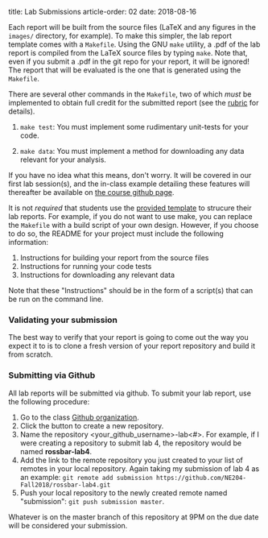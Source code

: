 title: Lab Submissions
article-order: 02
date: 2018-08-16

Each report will be built from the source files (LaTeX and any figures in the
`images/` directory, for example).
To make this simpler, the lab report template comes with a `Makefile`.
Using the GNU `make` utility, a .pdf of the lab report is compiled from the 
LaTeX source files by typing `make`.
Note that, even if you submit a .pdf in the git repo for your report, it will 
be ignored!
The report that will be evaluated is the one that is generated using the 
`Makefile`.

There are several other commands in the `Makefile`, two of which *must* be
implemented to obtain full credit for the submitted report (see the
[rubric]({filename}/labs/rubric.md) for details).

 1. `make test`: You must implement some rudimentary unit-tests for your code.

 2. `make data`: You must implement a method for downloading any data relevant
    for your analysis.

If you have no idea what this means, don't worry.
It will be covered in our first lab session(s), and the in-class
example detailing these features will thereafter be available on 
[the course github page](https://github.com/NE204-Fall2018).

It is not *required* that students use the 
[provided template](https://github.com/NE204-Fall2018/lab_report_template) to
strucure their lab reports.
For example, if you do not want to use make, you can replace the `Makefile` 
with a build script of your own design.
However, if you choose to do so, the README for your project must include the
following information:
 
 1. Instructions for building your report from the source files
 2. Instructions for running your code tests
 3. Instructions for downloading any relevant data

Note that these "Instructions" should be in the form of a script(s) that can be
run on the command line.

### Validating your submission

The best way to verify that your report is going to come out the way you 
expect it to is to clone a fresh version of your report repository and build
it from scratch.

### Submitting via Github

All lab reports will be submitted via github.
To submit your lab report, use the following procedure:

 1. Go to the class [Github organization](https://github.com/orgs/NE204-Fall2018/dashboard).
 2. Click the button to create a new repository.
 3. Name the repository <your\_github\_username\>-lab<\#\>. For example, if
    I were creating a repository to submit lab 4, the repository would be named
    **rossbar-lab4**.
 4. Add the link to the remote repository you just created to your list of
    remotes in your local repository.
    Again taking my submission of lab 4 as an example:
    `git remote add submission https://github.com/NE204-Fall2018/rossbar-lab4.git`
 5. Push your local repository to the newly created remote named "submission":
    `git push submission master`.

Whatever is on the master branch of this repository at 9PM on the due date
will be considered your submission.
